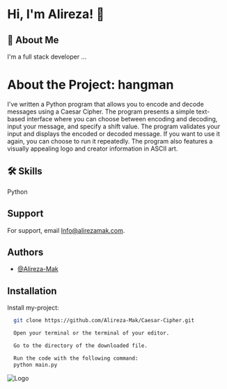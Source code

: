 # Hi, I'm Alireza! 👋


## 🚀 About Me
I'm a full stack developer ...

# About the Project: hangman
I've written a Python program that allows you to encode and decode messages using a Caesar Cipher. The program presents a simple text-based interface where you can choose between encoding and decoding, input your message, and specify a shift value. The program validates your input and displays the encoded or decoded message. If you want to use it again, you can choose to run it repeatedly. The program also features a visually appealing logo and creator information in ASCII art.



## 🛠 Skills
Python


## Support

For support, email Info@alirezamak.com.


## Authors

- [@Alireza-Mak](https://www.github.com/Alireza-Mak)


## Installation

Install my-project:

```bash
  git clone https://github.com/Alireza-Mak/Caesar-Cipher.git
```
```bash
  Open your terminal or the terminal of your editor.
```

```bash
  Go to the directory of the downloaded file.
```

```bash
  Run the code with the following command:
  python main.py
```


    
![Logo](https://alirezamak.com/wp-content/uploads/fav-icon-final-e1685159385524.png)


